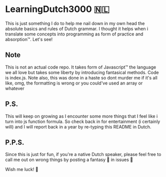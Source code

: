 # LearningDutch3000 🇳🇱
This is just something I do to help me nail down in my own head the absolute basics and rules of Dutch grammar. I thought it helps when i translate some concepts into programming as form of practice and absorption™. Let's see!

## Note
This is not an actual code repo. It takes form of Javascript™ the language we all love but takes some liberty by introducing fantasical methods. Code is index.js. Note also, this was done in a haste so dont murder me if it's all like, omg, the formatting is wrong or you could've used an array or whatever

## P.S.
This will keep on growing as I encounter some more things that I feel like i turn into js function formula. So check back in for entertainment (i certainly will) and I will report back in a year by re-typing this README in Dutch.

## P.P.S.
Since this is just for fun, if you're a native Dutch speaker, please feel free to call me out on wrong things by posting a fantasy :bug: in issues 🚨

Wish me luck! 🌈